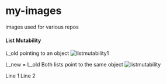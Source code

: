 # my-images
images used for various repos

#### List Mutability
L_old pointing to an object
![listmutability1](https://user-images.githubusercontent.com/27547933/47269162-c8b61200-d577-11e8-9d4b-4f0b01144542.jpg)

L_new = L_old
Both lists point to the same object
![listmutability](https://user-images.githubusercontent.com/27547933/47269591-e4241b80-d57d-11e8-8487-3653bed30b5f.jpg)

Line 1 
Line 2
